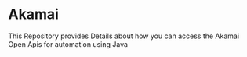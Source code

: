 # Akamai
This Repository provides Details about how you can access the Akamai Open Apis for automation using Java 
